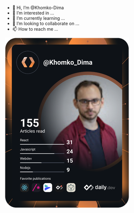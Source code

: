- 👋 Hi, I’m @Khomko-Dima
- 👀 I’m interested in ...
- 🌱 I’m currently learning ...
- 💞️ I’m looking to collaborate on ...
- 📫 How to reach me ...

<a href="https://app.daily.dev/Khomko_Dima"><img src="https://github.com/Khomko-Dima/Khomko-Dima/blob/main/devcard.svg" width="400" alt="Дмитрий Хомко's Dev Card"/></a>
